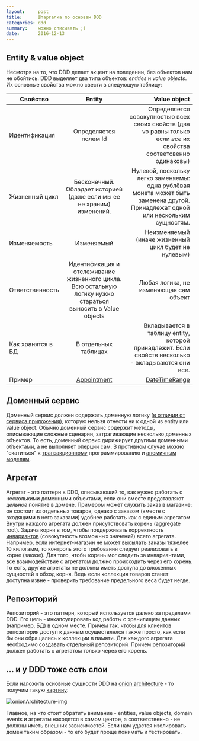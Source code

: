 ```yaml
---
layout:     post
title:      Шпаргалка по основам DDD
categories: ddd
summary:    можно списывать ;)
date:       2016-12-13
---
```


## Entity & value object
Несмотря на то, что DDD делает акцент на поведении, без объектов нам не обойтись. DDD выделяет два типа объектов: *entities* и *value objects*. Их основные свойства можно свести в следующую таблицу:

| Свойство | Entity| Value object |
| ------------- |:-------------:| -----:|
| Идентификация | Определяется полем Id | Определяется совокупностью всех своих свойств (два vo равны только если *все* их свойства соответсвенно одинаковы) |
| Жизненный цикл  | Бесконечный. Обладает историей (даже если мы ее не храним) изменений. |  Нулевой, поскольку легко заменяемы: одна рублёвая монета может быть заменена другой. Принадлежат одной или нескольким сущностям. |
| Изменяемость | Изменяемый     |    Неизменяемый (иначе жизненный цикл будет не нулевым) |
| Ответственность | Идентификация и отслеживание жизненного цикла. Всю остальную логику нужно стараться выносить в Value objects   | Любая логика, не изменяющая сам объект |
| Как хранятся в БД | В отдельных таблицах   | Вкладывается в таблицу entity, которой принадлежит. Если свойств несколько - вкладываются они все. |
| Пример | [Appointment][appointment-cs] | [DateTimeRange][dateTimeRange-cs] |

## Доменный сервис
Доменный сервис должен содержать доменную логику ([в отличии от сервиса приложения][domain-services-vs-application-services]), которую нельзя отнести ни к одной из entity или value object. Обычно доменный сервис содержит методы, описывающие сложные сценарии, затрагивающие несколько доменных объектов. То есть, доменный сервис дирижирует другими доменными объектами, а не выполняет оперции сам. В противном случае можно "скатиться" к [транзакционному][transactionScript] программированию и [анемичным моделям][anemicDomainModel].

## Агрегат
Агрегат - это паттерн в DDD, описывающий то, как нужно работать с несколькими доменными объектами, если они вместе представляют *цельное* понятие в домене. Примером может служить заказ в магазине: он состоит из отдельных товаров, однако с заказом (вместе с входящими в него заказами) удобнее работать как с единым агрегатом.
Внутри каждого агрегата должен присутствовать корень (aggregate root). Задача корня в том, чтобы поддерживать корректность [инвариантов][invariant-wiki] (совокупность возможных значений) всего агрегата. Например, если интернет-магазин не может высылать заказы тяжелее 10 килогамм, то контроль этого требования следует реализовать в корне (заказе). 
Для того, чтобы корень мог следить за инвариантами, все взаимодействие с агрегатом должно происходить через его корень. То есть, другие агрегаты не должны иметь доступа до вложенных сущностей в обход корня. Ведь если коллекция товаров станет доступна извне - проверить требование предельного веса будет негде.

## Репозиторий
Репозиторий - это паттерн, который используется далеко за пределами DDD. Его цель - инкапсулировать код работы с хранилищем данных (например, БД) в одном месте. Причем так, чтобы для клиентов репозитория доступ к данным осуществлялся также просто, как если бы они обращались к коллекции в памяти.
Для каждого агрегата необходимо создавать отдельный репозиторий. Причем репозиторий должен работать с агрегатом только через его корень.

## ... и у DDD тоже есть слои
Если наложить основные сущности DDD на [onion architecture][onionArch] - то получим такую [картину][pragmatic-unit-testing]:

![onionArchitecture-img]

Главное, на что стоит обратить внимание - entities, value objects, domain events и агрегаты находятся в самом центре, а соответственно - не должны иметь внешних зависимостей. Если нам удастся изолировать домен таким образом - то его будет проще понимать и тестировать.

[anemicDomainModel]: http://www.martinfowler.com/bliki/AnemicDomainModel.html
[transactionScript]: http://martinfowler.com/eaaCatalog/transactionScript.html
[domain-services-vs-application-services]: http://enterprisecraftsmanship.com/2016/09/08/domain-services-vs-application-services/
[onionArchitecture-img]: http://i2.wp.com/i.imgur.com/NnpYQ65.png?zoom=1.5&resize=426%2C407
[onionArch]: http://jeffreypalermo.com/blog/the-onion-architecture-part-1/
[pragmatic-unit-testing]: http://enterprisecraftsmanship.com/2016/06/15/pragmatic-unit-testing/
[invariant-wiki]: https://en.wikipedia.org/wiki/Invariant_(computer_science)
[dateTimeRange-cs]: https://gist.github.com/zharro/35ef90a04ee1193310aaa618fc2d582c
[appointment-cs]: https://gist.github.com/zharro/0050c802832694d02da9e75cb9296a4e